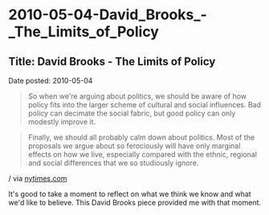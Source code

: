 # 2010-05-04-David_Brooks_-_The_Limits_of_Policy

## Title:  David Brooks - The Limits of Policy
Date posted: 2010-05-04  


> So when we're arguing about politics, we should be aware of how policy
> fits into the larger scheme of cultural and social influences. Bad
> policy can decimate the social fabric, but good policy can only
> modestly improve it.

> Finally, we should all probably calm down about politics. Most of the
> proposals we argue about so ferociously will have only marginal
> effects on how we live, especially compared with the ethnic, regional
> and social differences that we so studiously ignore.

/ via [nytimes.com](http://www.nytimes.com/2010/05/04/opinion/04brooks.html)

It's good to take a moment to reflect on what we think we know and what we'd like to believe. This David Brooks piece provided me with that moment.

